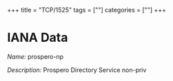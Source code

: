 +++
title = "TCP/1525"
tags = [""]
categories = [""]
+++

# IANA Data

_Name:_ prospero-np

_Description:_ Prospero Directory Service non-priv

